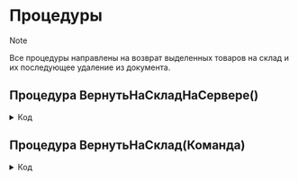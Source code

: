 # Процедуры 

> [!NOTE]
> Все процедуры направлены на возврат выделенных товаров на склад и их последующее удаление из документа.
## Процедура ВернутьНаСкладНаСервере()

<details>
<summary> Код </summary>
    
    МассивСтрок = Новый Массив;
    Для Каждого ВыделеннаяСтрока Из Элементы.Товары.ВыделенныеСтроки Цикл
        МассивСтрок.Добавить(Объект.Товары.НайтиПоИдентификатору(ВыделеннаяСтрока));  
    КонецЦикла;
    ТЗСтрок = Объект.Товары.Выгрузить(МассивСтрок);
    Индекс = 0;
    Пока Индекс <> ТЗСтрок.Количество() Цикл
        Строчка = ТЗСтрок[Индекс];
        ОИТС_УчетТМЦ.ВозвратНаСклад(Объект, ТЗСтрок, Строчка);
    КонецЦикла;
    Список = Новый СписокЗначений;
    Список.ЗагрузитьЗначения(Элементы.Товары.ВыделенныеСтроки);
    Список.СортироватьПоЗначению(НаправлениеСортировки.Убыв);
    Массив = Список.ВыгрузитьЗначения();
    Для Каждого Товар Из Массив Цикл 
        Объект.Товары.Удалить(Товар); 
    КонецЦикла;	
    ЭтаФорма.Записать();

</details>

## Процедура ВернутьНаСклад(Команда)

<details>
<summary> Код </summary>
    
	Если Элементы.Товары.ВыделенныеСтроки.Количество() > 0 Тогда
		ВернутьНаСкладНаСервере();
	КонецЕсли;
</details>
